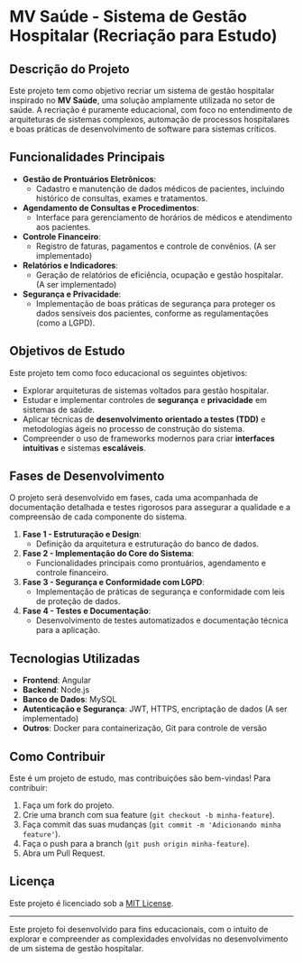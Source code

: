 # MV Saúde - Sistema de Gestão Hospitalar (Recriação para Estudo)

## Descrição do Projeto

Este projeto tem como objetivo recriar um sistema de gestão hospitalar inspirado no **MV Saúde**, uma solução amplamente utilizada no setor de saúde. A recriação é puramente educacional, com foco no entendimento de arquiteturas de sistemas complexos, automação de processos hospitalares e boas práticas de desenvolvimento de software para sistemas críticos.

## Funcionalidades Principais

- **Gestão de Prontuários Eletrônicos**:
  - Cadastro e manutenção de dados médicos de pacientes, incluindo histórico de consultas, exames e tratamentos.
- **Agendamento de Consultas e Procedimentos**:
  - Interface para gerenciamento de horários de médicos e atendimento aos pacientes.
- **Controle Financeiro**:
  - Registro de faturas, pagamentos e controle de convênios. (A ser implementado)
- **Relatórios e Indicadores**:
  - Geração de relatórios de eficiência, ocupação e gestão hospitalar. (A ser implementado)
- **Segurança e Privacidade**:
  - Implementação de boas práticas de segurança para proteger os dados sensíveis dos pacientes, conforme as regulamentações (como a LGPD).

## Objetivos de Estudo

Este projeto tem como foco educacional os seguintes objetivos:

- Explorar arquiteturas de sistemas voltados para gestão hospitalar.
- Estudar e implementar controles de **segurança** e **privacidade** em sistemas de saúde.
- Aplicar técnicas de **desenvolvimento orientado a testes (TDD)** e metodologias ágeis no processo de construção do sistema.
- Compreender o uso de frameworks modernos para criar **interfaces intuitivas** e sistemas **escaláveis**.

## Fases de Desenvolvimento

O projeto será desenvolvido em fases, cada uma acompanhada de documentação detalhada e testes rigorosos para assegurar a qualidade e a compreensão de cada componente do sistema.

1. **Fase 1 - Estruturação e Design**:
   - Definição da arquitetura e estruturação do banco de dados.
2. **Fase 2 - Implementação do Core do Sistema**:
   - Funcionalidades principais como prontuários, agendamento e controle financeiro.
3. **Fase 3 - Segurança e Conformidade com LGPD**:
   - Implementação de práticas de segurança e conformidade com leis de proteção de dados.
4. **Fase 4 - Testes e Documentação**:
   - Desenvolvimento de testes automatizados e documentação técnica para a aplicação.

## Tecnologias Utilizadas

- **Frontend**: Angular
- **Backend**: Node.js
- **Banco de Dados**: MySQL
- **Autenticação e Segurança**: JWT, HTTPS, encriptação de dados (A ser implementado)
- **Outros**: Docker para containerização, Git para controle de versão

## Como Contribuir

Este é um projeto de estudo, mas contribuições são bem-vindas! Para contribuir:

1. Faça um fork do projeto.
2. Crie uma branch com sua feature (`git checkout -b minha-feature`).
3. Faça commit das suas mudanças (`git commit -m 'Adicionando minha feature'`).
4. Faça o push para a branch (`git push origin minha-feature`).
5. Abra um Pull Request.

## Licença

Este projeto é licenciado sob a [MIT License](LICENSE).

---

Este projeto foi desenvolvido para fins educacionais, com o intuito de explorar e compreender as complexidades envolvidas no desenvolvimento de um sistema de gestão hospitalar.
